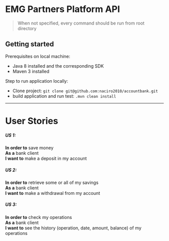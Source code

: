 # EMG Partners Platform API
> When not specified, every command should be run from root directory

## Getting started
Prerequisites on local machine:
- Java 8 installed and the corresponding SDK
- Maven 3 installed

Step to run application locally:
- Clone project: `git clone git@github.com:naciro2010/accountbank.git`
- build application and run test: `.mvn clean install`









-------------------------
# User Stories
##### US 1:
**In order to** save money  
**As a** bank client  
**I want to** make a deposit in my account  
 
##### US 2: 
**In order to** retrieve some or all of my savings  
**As a** bank client  
**I want to** make a withdrawal from my account  
 
##### US 3: 
**In order to** check my operations  
**As a** bank client  
**I want to** see the history (operation, date, amount, balance)  of my operations  